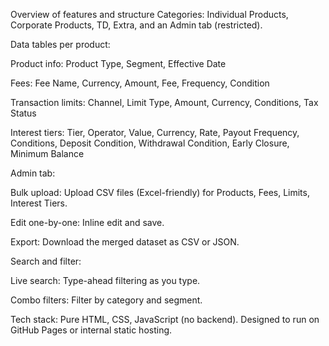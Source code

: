 Overview of features and structure
Categories: Individual Products, Corporate Products, TD, Extra, and an Admin tab (restricted).

Data tables per product:

Product info: Product Type, Segment, Effective Date

Fees: Fee Name, Currency, Amount, Fee, Frequency, Condition

Transaction limits: Channel, Limit Type, Amount, Currency, Conditions, Tax Status

Interest tiers: Tier, Operator, Value, Currency, Rate, Payout Frequency, Conditions, Deposit Condition, Withdrawal Condition, Early Closure, Minimum Balance

Admin tab:

Bulk upload: Upload CSV files (Excel-friendly) for Products, Fees, Limits, Interest Tiers.

Edit one-by-one: Inline edit and save.

Export: Download the merged dataset as CSV or JSON.

Search and filter:

Live search: Type-ahead filtering as you type.

Combo filters: Filter by category and segment.

Tech stack: Pure HTML, CSS, JavaScript (no backend). Designed to run on GitHub Pages or internal static hosting.

